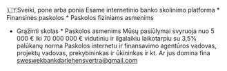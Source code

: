 ‎🇱🇹Sveiki, pone arba ponia
  Esame internetinio banko skolinimo platforma
  ‎* Finansinės paskolos
  ‎* Paskolos fiziniams asmenims
  * Grąžinti skolas
  ‎* Paskolos asmenims Mūsų pasiūlymai svyruoja nuo 5 000 € iki 70 000 000 € vidutiniu ir ilgalaikiu laikotarpiu su 3,5% palūkanų norma Paskolos internetu ir finansavimo agentūros vadovas, projektų vadovas, prekybininkas ir ūkininkas ir kt.   Ar jus domina fina sweswekbankdarlehensvertra@gmail.com
